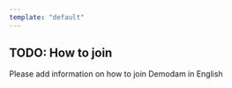 ```yaml
---
template: "default"
---
```


## TODO: How to join

Please add information on how to join Demodam in English
